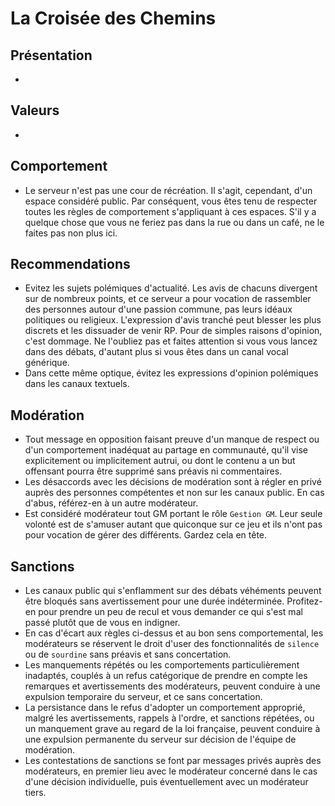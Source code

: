 # La Croisée des Chemins

## Présentation
- 

## Valeurs
- 

## Comportement
- Le serveur n'est pas une cour de récréation. Il s'agit, cependant, d'un espace considéré public. Par conséquent, vous êtes tenu de respecter toutes les règles de comportement s'appliquant à ces espaces. S'il y a quelque chose que vous ne feriez pas dans la rue ou dans un café, ne le faites pas non plus ici.

## Recommendations
- Evitez les sujets polémiques d'actualité. Les avis de chacuns divergent sur de nombreux points, et ce serveur a pour vocation de rassembler des personnes autour d'une passion commune, pas leurs idéaux politiques ou religieux. L'expression d'avis tranché peut blesser les plus discrets et les dissuader de venir RP. Pour de simples raisons d'opinion, c'est dommage. Ne l'oubliez pas et faites attention si vous vous lancez dans des débats, d'autant plus si vous êtes dans un canal vocal générique.
- Dans cette même optique, évitez les expressions d'opinion polémiques dans les canaux textuels.

## Modération
- Tout message en opposition faisant preuve d'un manque de respect ou d'un comportement inadéquat au partage en communauté, qu'il vise explicitement ou implicitement autrui, ou dont le contenu a un but offensant pourra être supprimé sans préavis ni commentaires.
- Les désaccords avec les décisions de modération sont à régler en privé auprès des personnes compétentes et non sur les canaux public. En cas d'abus, référez-en à un autre modérateur.
- Est considéré modérateur tout GM portant le rôle `Gestion GM`. Leur seule volonté est de s'amuser autant que quiconque sur ce jeu et ils n'ont pas pour vocation de gérer des différents. Gardez cela en tête.

## Sanctions
- Les canaux public qui s'enflamment sur des débats véhéments peuvent être bloqués sans avertissement pour une durée indéterminée. Profitez-en pour prendre un peu de recul et vous demander ce qui s'est mal passé plutôt que de vous en indigner.
- En cas d'écart aux règles ci-dessus et au bon sens comportemental, les modérateurs se réservent le droit d'user des fonctionnalités de `silence` ou de `sourdine` sans préavis et sans concertation.
- Les manquements répétés ou les comportements particulièrement inadaptés, couplés à un refus catégorique de prendre en compte les remarques et avertissements des modérateurs, peuvent conduire à une expulsion temporaire du serveur, et ce sans concertation.
- La persistance dans le refus d'adopter un comportement approprié, malgré les avertissements, rappels à l'ordre, et sanctions répétées, ou un manquement grave au regard de la loi française, peuvent conduire à une expulsion permanente du serveur sur décision de l'équipe de modération.
- Les contestations de sanctions se font par messages privés auprès des modérateurs, en premier lieu avec le modérateur concerné dans le cas d'une décision individuelle, puis éventuellement avec un modérateur tiers.